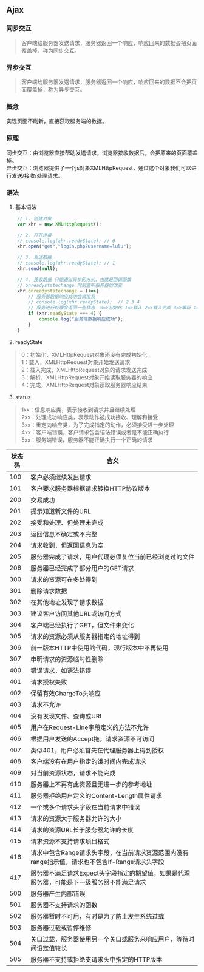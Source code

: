 ## Ajax

### 同步交互
> 客户端给服务器发送请求，服务器返回一个响应，响应回来的数据会把页面覆盖掉，称为同步交互。

### 异步交互
> 客户端给服务器发送请求，服务器返回一个响应，响应回来的数据不会把页面覆盖掉，称为异步交互。

### 概念
实现页面不刷新，直接获取服务端的数据。

### 原理
同步交互：由浏览器直接帮助发送请求，浏览器接收数据后，会把原来的页面覆盖掉。<br>
异步交互：浏览器提供了一个js对象XMLHttpRequest，通过这个对象我们可以进行发送/接收/处理请求。

### 语法
1. 基本语法
```javascript
    // 1. 创建对象
    var xhr = new XMLHttpRequest();

    // 2. 打开连接
    // console.log(xhr.readyState); // 0
    xhr.open("get","login.php?username=lulu");

    // 3. 发送数据
    // console.log(xhr.readyState); // 1
    xhr.send(null);

    // 4. 接收数据 只能通过异步的方式，也就是回调函数
    // onreadystatechange 时刻监听服务器的改变
    xhr.onreadystatechange = ()=>{
        // 服务器数据响应成功会调用我
        // console.log(xhr.readyState);  // 2 3 4
        // 服务进行处理会返回一些状态  0=>初始化 1=>载入 2=>载入完成 3=>解析 4=>完成
        if (xhr.readyState === 4) {
            console.log("服务端数据响应成功");
        }
    }
```
2. readyState
> 0：初始化，XMLHttpRequest对象还没有完成初始化 <br>
1：载入，XMLHttpRequest对象开始发送请求<br>
2：载入完成，XMLHttpRequest对象的请求发送完成<br>
3：解析，XMLHttpRequest对象开始读取服务器的响应<br>
4：完成，XMLHttpRequest对象读取服务器响应结束<br>
3. status
> 1xx：信息响应类，表示接收到请求并且继续处理<br>
2xx：处理成功响应类，表示动作被成功接收、理解和接受<br>
3xx：重定向响应类，为了完成指定的动作，必须接受进一步处理<br>
4xx：客户端错误，客户请求包含语法错误或者是不能正确执行<br>
5xx：服务端错误，服务器不能正确执行一个正确的请求<br>

| 状态码 | 含义 |
|-------|----------------------------|
|100 | 客户必须继续发出请求|
|101 | 客户要求服务器根据请求转换HTTP协议版本|
|200 | 交易成功|
|201 | 提示知道新文件的URL|
|202 | 接受和处理、但处理未完成|
|203 | 返回信息不确定或不完整|
|204 | 请求收到，但返回信息为空|
|205 | 服务器完成了请求，用户代理必须复位当前已经浏览过的文件|
|206 | 服务器已经完成了部分用户的GET请求|
|300 | 请求的资源可在多处得到|
|301 | 删除请求数据|
|302 | 在其他地址发现了请求数据|
|303 | 建议客户访问其他URL或访问方式|
|304 | 客户端已经执行了GET，但文件未变化|
|305 | 请求的资源必须从服务器指定的地址得到|
|306 | 前一版本HTTP中使用的代码，现行版本中不再使用|
|307 | 申明请求的资源临时性删除|
|400 | 错误请求，如语法错误|
|401 | 请求授权失败|
|402 | 保留有效ChargeTo头响应|
|403 | 请求不允许|
|404 | 没有发现文件、查询或URl|
|405 | 用户在Request-Line字段定义的方法不允许|
|406 | 根据用户发送的Accept拖，请求资源不可访问|
|407 | 类似401，用户必须首先在代理服务器上得到授权|
|408 | 客户端没有在用户指定的饿时间内完成请求|
|409 | 对当前资源状态，请求不能完成|
|410 | 服务器上不再有此资源且无进一步的参考地址|
|411 | 服务器拒绝用户定义的Content-Length属性请求|
|412 | 一个或多个请求头字段在当前请求中错误|
|413 | 请求的资源大于服务器允许的大小|
|414 | 请求的资源URL长于服务器允许的长度|
|415 | 请求资源不支持请求项目格式|
|416 | 请求中包含Range请求头字段，在当前请求资源范围内没有range指示值，请求也不包含If-Range请求头字段|
|417 | 服务器不满足请求Expect头字段指定的期望值，如果是代理服务器，可能是下一级服务器不能满足请求|
|500 | 服务器产生内部错误|
|501 | 服务器不支持请求的函数|
|502 | 服务器暂时不可用，有时是为了防止发生系统过载|
|503 | 服务器过载或暂停维修|
|504 | 关口过载，服务器使用另一个关口或服务来响应用户，等待时间设定值较长|
|505 | 服务器不支持或拒绝支请求头中指定的HTTP版本|